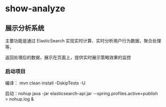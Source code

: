 # show-analyze

## 展示分析系统

主要功能是通过 ElasticSearch 实现实时计算、实时分析用户行为数据，聚合处理等，

返回处理后的数据，展示在页面上，提供实时展示策略效果的监控


### 启动项目

编译： mvn clean install -DskipTests -U

启动：nohup java -jar elasticsearch-api.jar --spring.profiles.active=publish > nohup.log & 

